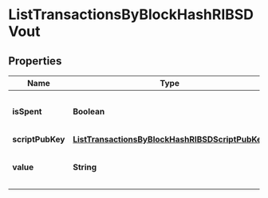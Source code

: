 

# ListTransactionsByBlockHashRIBSDVout


## Properties

| Name | Type | Description | Notes |
|------------ | ------------- | ------------- | -------------|
|**isSpent** | **Boolean** | Defines whether the output is spent or not. |  |
|**scriptPubKey** | [**ListTransactionsByBlockHashRIBSDScriptPubKey**](ListTransactionsByBlockHashRIBSDScriptPubKey.md) |  |  |
|**value** | **String** | Represents the sent/received amount. |  |



